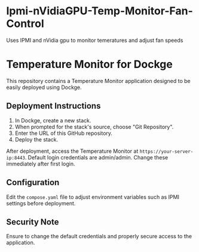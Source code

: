 # Ipmi-nVidiaGPU-Temp-Monitor-Fan-Control
 Uses IPMI and nVidia gpu to monitor temeratures and adjust fan speeds
# Temperature Monitor for Dockge

This repository contains a Temperature Monitor application designed to be easily deployed using Dockge.

## Deployment Instructions

1. In Dockge, create a new stack.
2. When prompted for the stack's source, choose "Git Repository".
3. Enter the URL of this GitHub repository.
4. Deploy the stack.

After deployment, access the Temperature Monitor at `https://your-server-ip:8443`.
Default login credentials are admin/admin. Change these immediately after first login.

## Configuration

Edit the `compose.yaml` file to adjust environment variables such as IPMI settings before deployment.

## Security Note

Ensure to change the default credentials and properly secure access to the application.
